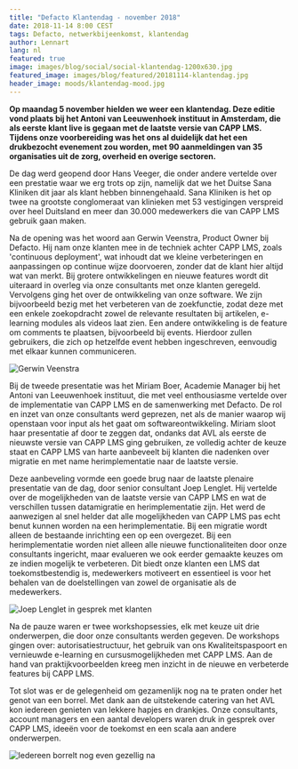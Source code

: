 ```yaml
---
title: "Defacto Klantendag - november 2018"
date: 2018-11-14 8:00 CEST
tags: Defacto, netwerkbijeenkomst, klantendag
author: Lennart
lang: nl
featured: true
image: images/blog/social/social-klantendag-1200x630.jpg
featured_image: images/blog/featured/20181114-klantendag.jpg
header_image: moods/klantendag-mood.jpg
---
```


__Op maandag 5 november hielden we weer een klantendag. Deze editie vond plaats bij het Antoni van Leeuwenhoek instituut in Amsterdam, die als eerste klant live is gegaan met de laatste versie van CAPP LMS. Tijdens onze voorbereiding was het ons al duidelijk dat het een drukbezocht evenement zou worden, met 90 aanmeldingen van 35 organisaties uit de zorg, overheid en overige sectoren.__

De dag werd geopend door Hans Veeger, die onder andere vertelde over een prestatie waar we erg trots op zijn, namelijk dat we het Duitse Sana Kliniken dit jaar als klant hebben binnengehaald. Sana Kliniken is het op twee na grootste conglomeraat van klinieken met 53 vestigingen verspreid over heel Duitsland en meer dan 30.000 medewerkers die van CAPP LMS gebruik gaan maken.

Na de opening was het woord aan Gerwin Veenstra, Product Owner bij Defacto. Hij nam onze klanten mee in de techniek achter CAPP LMS, zoals 'continuous deployment', wat inhoudt dat we kleine verbeteringen en aanpassingen op continue wijze doorvoeren, zonder dat de klant hier altijd wat van merkt. Bij grotere ontwikkelingen en nieuwe features wordt dit uiteraard in overleg via onze consultants met onze klanten geregeld. Vervolgens ging het over de ontwikkeling van onze software. We zijn bijvoorbeeld bezig met het verbeteren van de zoekfunctie, zodat deze met een enkele zoekopdracht zowel de relevante resultaten bij artikelen, e-learning modules als videos laat zien. Een andere ontwikkeling is de feature om comments te plaatsen, bijvoorbeeld bij events. Hierdoor zullen gebruikers, die zich op hetzelfde event hebben ingeschreven, eenvoudig met elkaar kunnen communiceren.

![Gerwin Veenstra](/images/blog/klantendag-005.jpg)

Bij de tweede presentatie was het Miriam Boer, Academie Manager bij het Antoni van Leeuwenhoek instituut, die met veel enthousiasme vertelde over de implementatie van CAPP LMS en de samenwerking met Defacto. De rol en inzet van onze consultants werd geprezen, net als de manier waarop wij openstaan voor input als het gaat om softwareontwikkeling. Miriam sloot haar presentatie af door te zeggen dat, ondanks dat AVL als eerste de nieuwste versie van CAPP LMS ging gebruiken, ze volledig achter de keuze staat en CAPP LMS van harte aanbeveelt bij klanten die nadenken over migratie en met name herimplementatie naar de laatste versie.

Deze aanbeveling vormde een goede brug naar de laatste plenaire presentatie van de dag, door senior consultant Joep Lenglet. Hij vertelde over de mogelijkheden van de laatste versie van CAPP LMS en wat de verschillen tussen datamigratie en herimplementatie zijn. Het werd de aanwezigen al snel helder dat alle mogelijkheden van CAPP LMS pas echt benut kunnen worden na een herimplementatie. Bij een migratie wordt alleen de bestaande inrichting een op een overgezet. Bij een herimplementatie worden niet alleen alle nieuwe functionaliteiten door onze consultants ingericht, maar evalueren we ook eerder gemaakte keuzes om ze indien mogelijk te verbeteren. Dit biedt onze klanten een LMS dat toekomstbestendig is, medewerkers motiveert en essentieel is voor het behalen van de doelstellingen van zowel de organisatie als de medewerkers.

![Joep Lenglet in gesprek met klanten](/images/blog/klantendag-009.jpg)

Na de pauze waren er twee workshopsessies, elk met keuze uit drie onderwerpen, die door onze consultants werden gegeven. De workshops gingen over: autorisatiestructuur, het gebruik van ons Kwaliteitspaspoort en vernieuwde e-learning en cursusmogelijkheden met CAPP LMS. Aan de hand van praktijkvoorbeelden kreeg men inzicht in de nieuwe en verbeterde features bij CAPP LMS.

Tot slot was er de gelegenheid om gezamenlijk nog na te praten onder het genot van een borrel. Met dank aan de uitstekende catering van het AVL kon iedereen genieten van lekkere hapjes en drankjes. Onze consultants, account managers en een aantal developers waren druk in gesprek over CAPP LMS, ideeën voor de toekomst en een scala aan andere onderwerpen.

![Iedereen borrelt nog even gezellig na](/images/blog/klantendag-012.jpg)
